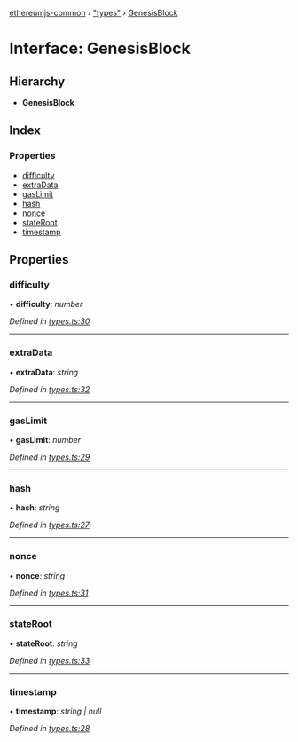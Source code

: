 [ethereumjs-common](../README.md) › ["types"](../modules/_types_.md) › [GenesisBlock](_types_.genesisblock.md)

# Interface: GenesisBlock

## Hierarchy

* **GenesisBlock**

## Index

### Properties

* [difficulty](_types_.genesisblock.md#difficulty)
* [extraData](_types_.genesisblock.md#extradata)
* [gasLimit](_types_.genesisblock.md#gaslimit)
* [hash](_types_.genesisblock.md#hash)
* [nonce](_types_.genesisblock.md#nonce)
* [stateRoot](_types_.genesisblock.md#stateroot)
* [timestamp](_types_.genesisblock.md#timestamp)

## Properties

###  difficulty

• **difficulty**: *number*

*Defined in [types.ts:30](https://github.com/ethereumjs/ethereumjs-vm/blob/master/packages/common/src/types.ts#L30)*

___

###  extraData

• **extraData**: *string*

*Defined in [types.ts:32](https://github.com/ethereumjs/ethereumjs-vm/blob/master/packages/common/src/types.ts#L32)*

___

###  gasLimit

• **gasLimit**: *number*

*Defined in [types.ts:29](https://github.com/ethereumjs/ethereumjs-vm/blob/master/packages/common/src/types.ts#L29)*

___

###  hash

• **hash**: *string*

*Defined in [types.ts:27](https://github.com/ethereumjs/ethereumjs-vm/blob/master/packages/common/src/types.ts#L27)*

___

###  nonce

• **nonce**: *string*

*Defined in [types.ts:31](https://github.com/ethereumjs/ethereumjs-vm/blob/master/packages/common/src/types.ts#L31)*

___

###  stateRoot

• **stateRoot**: *string*

*Defined in [types.ts:33](https://github.com/ethereumjs/ethereumjs-vm/blob/master/packages/common/src/types.ts#L33)*

___

###  timestamp

• **timestamp**: *string | null*

*Defined in [types.ts:28](https://github.com/ethereumjs/ethereumjs-vm/blob/master/packages/common/src/types.ts#L28)*
